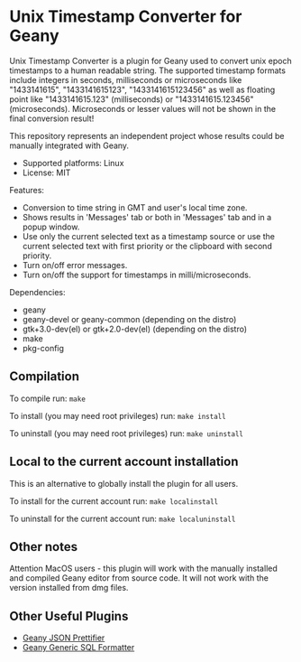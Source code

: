 Unix Timestamp Converter for Geany
==================================


Unix Timestamp Converter is a plugin for Geany used to convert unix
epoch timestamps to a human readable string. The supported timestamp
formats include integers in seconds, milliseconds or microseconds like
"1433141615", "1433141615123", "1433141615123456" as well as floating
point like "1433141615.123" (milliseconds) or "1433141615.123456"
(microseconds). Microseconds or lesser values will not be shown in the
final conversion result!

This repository represents an independent project whose results could
be manually integrated with Geany.

* Supported platforms: Linux
* License: MIT

Features:

* Conversion to time string in GMT and user's local time zone.
* Shows results in 'Messages' tab or both in 'Messages' tab and in
a popup window.
* Use only the current selected text as a timestamp source or use the
current selected text with first priority or the clipboard with second
priority.
* Turn on/off error messages.
* Turn on/off the support for timestamps in milli/microseconds.

Dependencies:

* geany
* geany-devel or geany-common  (depending on the distro)
* gtk+3.0-dev(el) or gtk+2.0-dev(el)  (depending on the distro)
* make
* pkg-config

Compilation
-----------

To compile run: `make`

To install (you may need root privileges) run: `make install`

To uninstall (you may need root privileges) run: `make uninstall`

Local to the current account installation
-----------------------------------------

This is an alternative to globally install the plugin for all users.

To install for the current account run: `make localinstall`

To uninstall for the current account run: `make localuninstall`

Other notes
-----------

Attention MacOS users - this plugin will work with the manually
installed and compiled Geany editor from source code. It will not work
with the version installed from dmg files.

Other Useful Plugins
--------------------
* [Geany JSON Prettifier](https://github.com/zhgzhg/Geany-JSON-Prettifier)
* [Geany Generic SQL Formatter](https://github.com/zhgzhg/Geany-Generic-SQL-Formatter)
